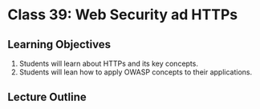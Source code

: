 # Class 39: Web Security ad HTTPs

## Learning Objectives
1. Students will learn about HTTPs and its key concepts.
1. Students will lean how to apply OWASP concepts to their applications.
## Lecture Outline
